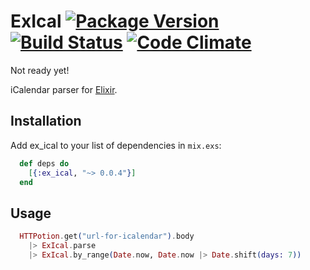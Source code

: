 # ExIcal [![Package Version](https://img.shields.io/hexpm/v/ex_ical.svg)](https://hex.pm/packages/ex_ical) [![Build Status](https://travis-ci.org/fazibear/ex_ical.svg?branch=master)](https://travis-ci.org/fazibear/ex_ical) [![Code Climate](https://codeclimate.com/github/fazibear/ex_ical/badges/gpa.svg)](https://codeclimate.com/github/fazibear/ex_ical)

Not ready yet!

iCalendar parser for [Elixir](http://elixir-lang.org).

## Installation

Add ex_ical to your list of dependencies in `mix.exs`:

```elixir
  def deps do
    [{:ex_ical, "~> 0.0.4"}]
  end
```

## Usage

```elixir
  HTTPotion.get("url-for-icalendar").body
    |> ExIcal.parse
    |> ExIcal.by_range(Date.now, Date.now |> Date.shift(days: 7))
```

